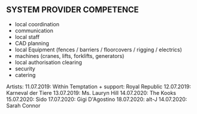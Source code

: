 ## SYSTEM PROVIDER COMPETENCE 

- local coordination
- communication
- local staff
- CAD planning
- local Equipment (fences /  barriers / floorcovers / rigging / electrics)
- machines (cranes, lifts, forklifts, generators)
- local authorisation clearing
- security
- catering

Artists:
11.07.2019: Within Temptation + support: Royal Republic
12.07.2019: Karneval der Tiere
13.07.2019: Ms. Lauryn Hill 
14.07.2020: The Kooks
15.07.2020: Sido
17.07.2020: Gigi D'Agostino
18.07.2020: alt-J
14.07.2020: Sarah Connor
